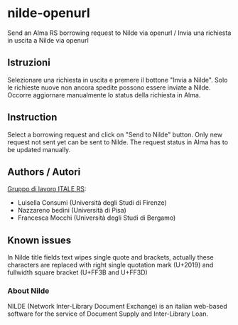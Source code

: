 # nilde-openurl
Send an Alma RS borrowing request to Nilde via openurl / Invia una richiesta in uscita a Nilde via openurl

## Istruzioni
Selezionare una richiesta in uscita e premere il bottone "Invia a Nilde".
Solo le richieste nuove non ancora spedite possono essere inviate a Nilde.
Occorre aggiornare manualmente lo status della richiesta in Alma.

## Instruction
Select a borrowing request and click on "Send to Nilde" button.
Only new request not sent yet can be sent to Nilde.
The request status in Alma has to be updated manually.

## Authors / Autori
[Gruppo di lavoro ITALE RS](https://itale.igelu.org/gruppo-di-lavoro-resource-sharing/):
* Luisella Consumi (Università degli Studi di Firenze)
* Nazzareno bedini (Università di Pisa)
* Francesca Mocchi (Università degli Studi di Bergamo)

## Known issues
In Nilde title fields text wipes single quote and brackets, actually these characters are replaced with right single quotation mark (U+2019) and 
fullwidth square bracket (U+FF3B and U+FF3D)

### About Nilde
NILDE (Network Inter-Library Document Exchange) is an italian web-based software for the service of Document Supply and Inter-Library Loan.
